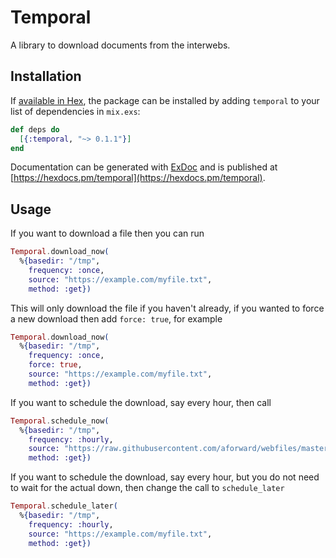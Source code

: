 # Temporal

A library to download documents from the interwebs.

## Installation

If [available in Hex](https://hex.pm/docs/publish), the package can be installed
by adding `temporal` to your list of dependencies in `mix.exs`:

```elixir
def deps do
  [{:temporal, "~> 0.1.1"}]
end
```

Documentation can be generated with [ExDoc](https://github.com/elixir-lang/ex_doc)
and is published at [https://hexdocs.pm/temporal](https://hexdocs.pm/temporal).

## Usage

If you want to download a file then you can run

```elixir
Temporal.download_now(
  %{basedir: "/tmp",
    frequency: :once,
    source: "https://example.com/myfile.txt",
    method: :get})
```

This will only download the file if you haven't already, if you wanted to force a new download then add `force: true`, for example

```elixir
Temporal.download_now(
  %{basedir: "/tmp",
    frequency: :once,
    force: true,
    source: "https://example.com/myfile.txt",
    method: :get})
```

If you want to schedule the download, say every hour, then call

```elixir
Temporal.schedule_now(
  %{basedir: "/tmp",
    frequency: :hourly,
    source: "https://raw.githubusercontent.com/aforward/webfiles/master/x.txt",
    method: :get})
```

If you want to schedule the download, say every hour, but you do not
need to wait for the actual down, then change the call to `schedule_later`

```elixir
Temporal.schedule_later(
  %{basedir: "/tmp",
    frequency: :hourly,
    source: "https://example.com/myfile.txt",
    method: :get})
```
